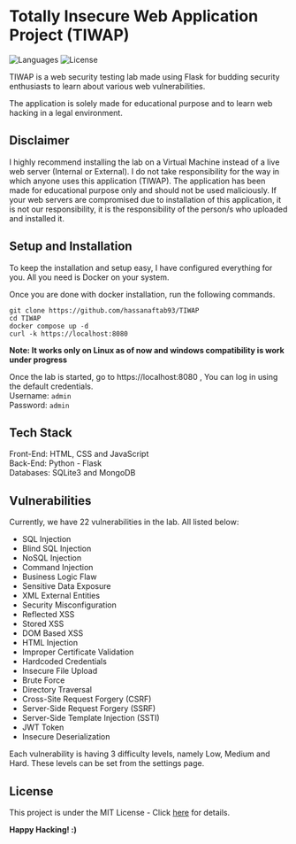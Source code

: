 # Totally Insecure Web Application Project (TIWAP)

![Languages](https://img.shields.io/github/languages/count/tombstoneghost/TIWAP?style=for-the-badge)
![License](https://img.shields.io/github/license/tombstoneghost/TIWAP?style=for-the-badge)



TIWAP is a web security testing lab made using Flask for budding security enthusiasts to learn about various web 
vulnerabilities.

The application is solely made for educational purpose and to learn web hacking in a legal environment. 

## Disclaimer

I highly recommend installing the lab on a Virtual Machine instead of a live web server (Internal or External).
I do not take responsibility for the way in which anyone uses this application (TIWAP). 
The application has been made for educational purpose only and should not be used maliciously. 
If your web servers are compromised due to installation of this application, 
it is not our responsibility, it is the responsibility of the person/s who uploaded and installed it.


## Setup and Installation
To keep the installation and setup easy, I have configured everything for you. All you need is Docker on your system.

Once you are done with docker installation, run the following commands. 

`git clone https://github.com/hassanaftab93/TIWAP`<br>
`cd TIWAP`<br>
`docker compose up -d`<br>
`curl -k https://localhost:8080`<br>

<strong>Note: It works only on Linux as of now and windows compatibility is work under progress </strong>

Once the lab is started, go to https://localhost:8080 , You can log in using the default credentials.<br/>
Username: `admin` <br/>
Password: `admin`

## Tech Stack

Front-End: HTML, CSS and JavaScript <br/>
Back-End: Python - Flask <br/>
Databases: SQLite3 and MongoDB

## Vulnerabilities

Currently, we have 22 vulnerabilities in the lab. All listed below:

- SQL Injection
- Blind SQL Injection
- NoSQL Injection
- Command Injection
- Business Logic Flaw
- Sensitive Data Exposure
- XML External Entities
- Security Misconfiguration
- Reflected XSS
- Stored XSS
- DOM Based XSS
- HTML Injection
- Improper Certificate Validation
- Hardcoded Credentials
- Insecure File Upload
- Brute Force
- Directory Traversal
- Cross-Site Request Forgery (CSRF)
- Server-Side Request Forgery (SSRF)
- Server-Side Template Injection (SSTI)
- JWT Token
- Insecure Deserialization

Each vulnerability is having 3 difficulty levels, namely Low, Medium and Hard. 
These levels can be set from the settings page.

## License 

This project is under the MIT License - Click [here](https://github.com/hassanaftab93/TIWAP/blob/main/LICENSE) for details.

<strong>Happy Hacking! :)</strong>


